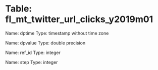 Table: fl_mt_twitter_url_clicks_y2019m01
========================================

Name: dptime
Type: timestamp without time zone

Name: dpvalue
Type: double precision

Name: ref_id
Type: integer

Name: step
Type: integer

